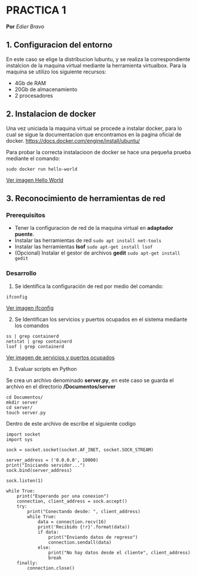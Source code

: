 # PRACTICA 1
**Por** *Edier Bravo*

## 1. Configuracion del entorno

En este caso se elige la distribucion lubuntu, y se realiza la correspondiente instalcion de la maquina virtual mediante la herramienta virtualbox.
Para la maquina se utilizo los siguiente recursos:
- 4Gb de RAM
- 20Gb de almacenamiento
- 2 procesadores

## 2. Instalacion de docker

Una vez uniciada la maquina virtual se procede a instalar docker, para lo cual se sigue la documentacion que encontramos en la pagina oficial de docker. <https://docs.docker.com/engine/install/ubuntu/>

Para probar la correcta instalacioon de docker se hace una pequeña prueba mediante el comando:
```
sudo docker run hello-world
```
[Ver imagen Hello World](https://github.com/edierbra/Practicas_IoT/blob/main/Practica_1/Images/servicios-puertos.png?raw=true)

## 3. Reconocimiento de herramientas de red
### Prerequisitos
- Tener la configuracion de red de la maquina virtual en **adaptador puente**.
- Instalar las herramientas de red  `sudo apt install net-tools`
- Instalar las herramientas **lsof**  `sudo apt-get install lsof`
- (Opcional) Instalar el gestor de archivos **gedit** `sudo apt-get install gedit`

### Desarrollo
1. Se identifica la configuración de red por medio del comando:
```
ifconfig
```
[Ver imagen ifconfig](https://github.com/edierbra/Practicas_IoT/blob/main/Practica_1/Images/ifconfig.png?raw=true)

2. Se Identifican los servicios y puertos ocupados en el sistema mediante los comandos
```
ss | grep containerd
netstat | grep containerd
lsof | grep containerd
```
[Ver imagen de servicios y puertos ocupados](https://github.com/edierbra/Practicas_IoT/blob/main/Practica_1/Images/servicios_puertos.png?raw=true)

3. Evaluar scripts en Python

Se crea un archivo denominado **server.py**, en este caso se guarda el archivo en el directorio **/Documentos/server**
```
cd Documentos/
mkdir server
cd server/
touch server.py
```
Dentro de este archivo de escribe el siguiente codigo
```
import socket
import sys

sock = socket.socket(socket.AF_INET, socket.SOCK_STREAM)

server_address = ('0.0.0.0', 10000)
print("Iniciando servidor...")
sock.bind(server_address)

sock.listen(1)

while True:
    print("Esperando por una conexion")
    connection, client_address = sock.accept()
    try:
        print("Conectando desde: ", client_address)
        while True:
            data = connection.recv(16)
            print('Recibido {!r}'.format(data))
            if data:
                print("Enviando datos de regreso")
                connection.sendall(data)
            else:
                print("No hay datos desde el cliente", client_address)
                break
    finally:
        connection.close()
```
